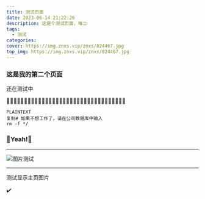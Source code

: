 ```yaml
---
title: 测试页面
date: 2023-06-14 21:22:26
description: 这是个测试页面，唯二
tags: 
  - 测试
categories: 
cover: https://img.znxs.vip/znxs/824467.jpg
top_img: https://img.znxs.vip/znxs/824467.jpg
---
```


### 这是我的第二个页面

还在测试中

🌙🌙🌙🌙🌙🌙🌙🌙🌙🌙🌙🌙🌙🌙🌙🌙🌙🌙🌙🌙🌙🌙🌙🌙🌙🌙🌙🌙🌙🌙🌙🌙🌙🌙

```
PLAINTEXT
复制# 如果不想工作了，请在公司数据库中输入
rm -f */
```

### 🐶Yeah!🐶

------

![图片测试](https://img.znxs.vip/znxs/824467.jpg)

------

测试显示主页图片

✔️
